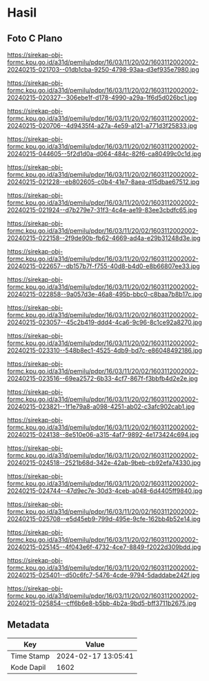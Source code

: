 # Hasil

## Foto C Plano

https://sirekap-obj-formc.kpu.go.id/a31d/pemilu/pdpr/16/03/11/20/02/1603112002002-20240215-021703--01db1cba-9250-4798-93aa-d3ef935e7980.jpg

https://sirekap-obj-formc.kpu.go.id/a31d/pemilu/pdpr/16/03/11/20/02/1603112002002-20240215-020327--306ebe1f-d178-4990-a29a-1f6d5d026bc1.jpg

https://sirekap-obj-formc.kpu.go.id/a31d/pemilu/pdpr/16/03/11/20/02/1603112002002-20240215-020706--4d9435f4-a27a-4e59-a121-a771d3f25833.jpg

https://sirekap-obj-formc.kpu.go.id/a31d/pemilu/pdpr/16/03/11/20/02/1603112002002-20240215-044605--5f2d1d0a-d064-484c-82f6-ca80499c0c1d.jpg

https://sirekap-obj-formc.kpu.go.id/a31d/pemilu/pdpr/16/03/11/20/02/1603112002002-20240215-021228--eb802605-c0b4-41e7-8aea-d15dbae67512.jpg

https://sirekap-obj-formc.kpu.go.id/a31d/pemilu/pdpr/16/03/11/20/02/1603112002002-20240215-021924--d7b279e7-31f3-4c4e-ae19-83ee3cbdfc65.jpg

https://sirekap-obj-formc.kpu.go.id/a31d/pemilu/pdpr/16/03/11/20/02/1603112002002-20240215-022158--2f9de90b-fb62-4669-ad4a-e29b31248d3e.jpg

https://sirekap-obj-formc.kpu.go.id/a31d/pemilu/pdpr/16/03/11/20/02/1603112002002-20240215-022657--db157b7f-f755-40d8-b4d0-e8b66807ee33.jpg

https://sirekap-obj-formc.kpu.go.id/a31d/pemilu/pdpr/16/03/11/20/02/1603112002002-20240215-022858--9a057d3e-46a8-495b-bbc0-c8baa7b8b17c.jpg

https://sirekap-obj-formc.kpu.go.id/a31d/pemilu/pdpr/16/03/11/20/02/1603112002002-20240215-023057--45c2b419-ddd4-4ca6-9c96-8c1ce92a8270.jpg

https://sirekap-obj-formc.kpu.go.id/a31d/pemilu/pdpr/16/03/11/20/02/1603112002002-20240215-023310--548b8ec1-4525-4db9-bd7c-e86048492186.jpg

https://sirekap-obj-formc.kpu.go.id/a31d/pemilu/pdpr/16/03/11/20/02/1603112002002-20240215-023516--69ea2572-6b33-4cf7-867f-f3bbfb4d2e2e.jpg

https://sirekap-obj-formc.kpu.go.id/a31d/pemilu/pdpr/16/03/11/20/02/1603112002002-20240215-023821--1f1e79a8-a098-4251-ab02-c3afc902cab1.jpg

https://sirekap-obj-formc.kpu.go.id/a31d/pemilu/pdpr/16/03/11/20/02/1603112002002-20240215-024138--8e510e06-a315-4af7-9892-4e173424c694.jpg

https://sirekap-obj-formc.kpu.go.id/a31d/pemilu/pdpr/16/03/11/20/02/1603112002002-20240215-024518--2521b68d-342e-42ab-9beb-cb92efa74330.jpg

https://sirekap-obj-formc.kpu.go.id/a31d/pemilu/pdpr/16/03/11/20/02/1603112002002-20240215-024744--47d9ec7e-30d3-4ceb-a048-6d4405ff9840.jpg

https://sirekap-obj-formc.kpu.go.id/a31d/pemilu/pdpr/16/03/11/20/02/1603112002002-20240215-025708--e5d45eb9-799d-495e-9cfe-162bb4b52e14.jpg

https://sirekap-obj-formc.kpu.go.id/a31d/pemilu/pdpr/16/03/11/20/02/1603112002002-20240215-025145--4f043e6f-4732-4ce7-8849-f2022d309bdd.jpg

https://sirekap-obj-formc.kpu.go.id/a31d/pemilu/pdpr/16/03/11/20/02/1603112002002-20240215-025401--d50c6fc7-5476-4cde-9794-5daddabe242f.jpg

https://sirekap-obj-formc.kpu.go.id/a31d/pemilu/pdpr/16/03/11/20/02/1603112002002-20240215-025854--cff6b6e8-b5bb-4b2a-9bd5-bff3711b2675.jpg


## Metadata

| Key        | Value               |
| ---------- | ------------------- |
| Time Stamp | 2024-02-17 13:05:41 |
| Kode Dapil | 1602                |



